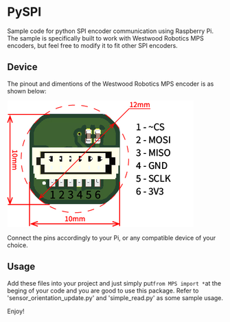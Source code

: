 # PySPI
Sample code for python SPI encoder communication using Raspberry Pi. The sample is specifically built to work with Westwood Robotics MPS encoders, but feel free to modify it to fit other SPI encoders.

## Device
The pinout and dimentions of the Westwood Robotics MPS encoder is as shown below:

![](images/Specs.jpg)

Connect the pins accordingly to your Pi, or any compatible device of your choice.

## Usage
Add these files into your project and just simply put```from MPS import *```at the beging of your code and you are good to use this package. Refer to 'sensor_orientation_update.py' and 'simple_read.py' as some sample usage.

Enjoy!
